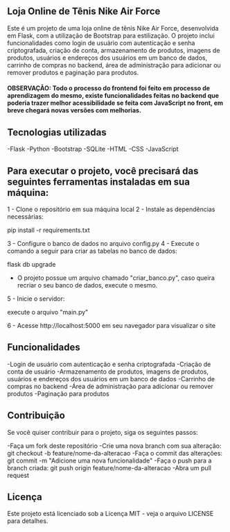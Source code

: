## Loja Online de Tênis Nike Air Force

Este é um projeto de uma loja online de tênis Nike Air Force, desenvolvida em Flask, com a utilização de Bootstrap para estilização. O projeto inclui funcionalidades como login de usuário com autenticação e senha criptografada, criação de conta, armazenamento de produtos, imagens de produtos, usuários e endereços dos usuários em um banco de dados, carrinho de compras no backend, área de administração para adicionar ou remover produtos e paginação para produtos.

#### OBSERVAÇÃO: Todo o processo do frontend foi feito em processo de aprendizagem do mesmo, existe funcionalidades feitas no backend que poderia trazer melhor acessibilidade se feita com JavaScript no front, em breve chegará novas versões com melhorias.

## Tecnologias utilizadas

-Flask
-Python
-Bootstrap
-SQLite
-HTML
-CSS
-JavaScript

## Para executar o projeto, você precisará das seguintes ferramentas instaladas em sua máquina:

1 - Clone o repositório em sua máquina local
2 - Instale as dependências necessárias:

pip install -r requirements.txt

3 - Configure o banco de dados no arquivo config.py
4 - Execute o comando a seguir para criar as tabelas no banco de dados:

flask db upgrade

- O projeto possue um arquivo chamado "criar_banco.py",
caso queira recriar o seu banco de dados, execute o mesmo.

5 - Inicie o servidor:

execute o arquivo "main.py"

6 - Acesse http://localhost:5000 em seu navegador para visualizar o site


## Funcionalidades

-Login de usuário com autenticação e senha criptografada
-Criação de conta de usuário
-Armazenamento de produtos, imagens de produtos, usuários e endereços dos usuários em um banco de dados
-Carrinho de compras no backend
-Área de administração para adicionar ou remover produtos
-Paginação para produtos

## Contribuição
Se você quiser contribuir para o projeto, siga os seguintes passos:

-Faça um fork deste repositório
-Crie uma nova branch com sua alteração: git checkout -b feature/nome-da-alteracao
-Faça o commit das alterações: git commit -m "Adicione uma nova funcionalidade"
-Faça o push para a branch criada: git push origin feature/nome-da-alteracao
-Abra um pull request

## Licença

Este projeto está licenciado sob a Licença MIT - veja o arquivo LICENSE para detalhes.

